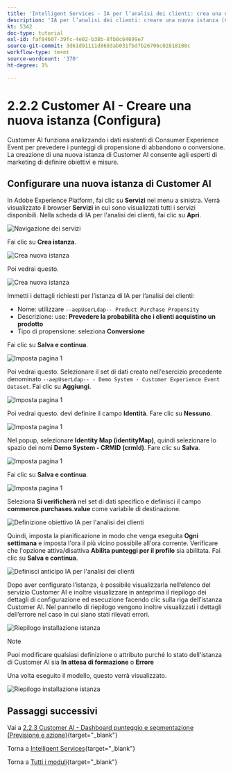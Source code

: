 ```yaml
---
title: 'Intelligent Services - IA per l’analisi dei clienti: crea una nuova istanza (Configura)'
description: 'IA per l’analisi dei clienti: creare una nuova istanza (Configura)'
kt: 5342
doc-type: tutorial
exl-id: faf84607-39fc-4e02-b38b-8fb0c64699e7
source-git-commit: 3d61d91111d8693ab031fbd7b26706c02818108c
workflow-type: tm+mt
source-wordcount: '370'
ht-degree: 1%

---
```


# 2.2.2 Customer AI - Creare una nuova istanza (Configura)

Customer AI funziona analizzando i dati esistenti di Consumer Experience Event per prevedere i punteggi di propensione di abbandono o conversione. La creazione di una nuova istanza di Customer AI consente agli esperti di marketing di definire obiettivi e misure.

## Configurare una nuova istanza di Customer AI

In Adobe Experience Platform, fai clic su **Servizi** nel menu a sinistra. Verrà visualizzato il browser **Servizi** in cui sono visualizzati tutti i servizi disponibili. Nella scheda di IA per l&#39;analisi dei clienti, fai clic su **Apri**.

![Navigazione dei servizi](./images/navigatetoservice.png)

Fai clic su **Crea istanza**.

![Crea nuova istanza](./images/createnewinstance.png)

Poi vedrai questo.

![Crea nuova istanza](./images/custai1.png)


Immetti i dettagli richiesti per l’istanza di IA per l’analisi dei clienti:

- Nome: utilizzare `--aepUserLdap-- Product Purchase Propensity`
- Descrizione: use: **Prevedere la probabilità che i clienti acquistino un prodotto**
- Tipo di propensione: seleziona **Conversione**

Fai clic su **Salva e continua**.

![Imposta pagina 1](./images/setuppage1.png)

Poi vedrai questo. Selezionare il set di dati creato nell&#39;esercizio precedente denominato `--aepUserLdap-- - Demo System - Customer Experience Event Dataset`. Fai clic su **Aggiungi**.

![Imposta pagina 1](./images/custai2.png)

Poi vedrai questo. devi definire il campo **Identità**. Fare clic su **Nessuno**.

![Imposta pagina 1](./images/custai2a.png)

Nel popup, selezionare **Identity Map (identityMap)**, quindi selezionare lo spazio dei nomi **Demo System - CRMID (crmId)**. Fare clic su **Salva**.

![Imposta pagina 1](./images/custai2b.png)

Fai clic su **Salva e continua**.

![Imposta pagina 1](./images/custai2c.png)

Seleziona **Si verificherà** nel set di dati specifico e definisci il campo **commerce.purchases.value** come variabile di destinazione.

![Definizione obiettivo IA per l&#39;analisi dei clienti](./images/caidefinegoal.png)

Quindi, imposta la pianificazione in modo che venga eseguita **Ogni settimana** e imposta l&#39;ora il più vicino possibile all&#39;ora corrente. Verificare che l&#39;opzione attiva/disattiva **Abilita punteggi per il profilo** sia abilitata. Fai clic su **Salva e continua**.

![Definisci anticipo IA per l&#39;analisi dei clienti](./images/caiadvancepage.png)

Dopo aver configurato l’istanza, è possibile visualizzarla nell’elenco del servizio Customer AI e inoltre visualizzare in anteprima il riepilogo dei dettagli di configurazione ed esecuzione facendo clic sulla riga dell’istanza Customer AI. Nel pannello di riepilogo vengono inoltre visualizzati i dettagli dell’errore nel caso in cui siano stati rilevati errori.

![Riepilogo installazione istanza](./images/caiinstancesummary.png)

>[!NOTE]
>
>Puoi modificare qualsiasi definizione o attributo purché lo stato dell&#39;istanza di Customer AI sia **In attesa di formazione** o **Errore**

Una volta eseguito il modello, questo verrà visualizzato.

![Riepilogo installazione istanza](./images/caiinstancesummary1.png)

## Passaggi successivi

Vai a [2.2.3 Customer AI - Dashboard punteggio e segmentazione (Previsione e azione)](./ex3.md){target="_blank"}

Torna a [Intelligent Services](./intelligent-services.md){target="_blank"}

Torna a [Tutti i moduli](./../../../../overview.md){target="_blank"}
